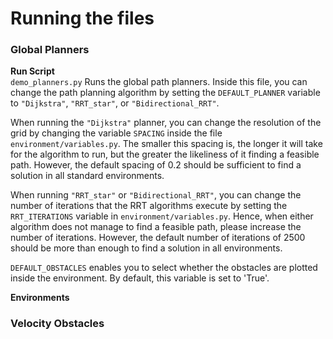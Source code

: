# Running the files 
### Global Planners
**Run Script** <br/>
`demo_planners.py` Runs the global path planners. 
Inside this file, you can change the path planning algorithm by setting the `DEFAULT_PLANNER` variable to `"Dijkstra"`, `"RRT_star"`, or `"Bidirectional_RRT"`. 

When running the `"Dijkstra"` planner, you can change the resolution of the grid by changing the variable `SPACING` inside the file `environment/variables.py`. The smaller this spacing is, the longer it will take for the algorithm to run, but the greater the likeliness of it finding a feasible path. However, the default spacing of 0.2 should be sufficient to find a solution in all standard environments.

When running `"RRT_star"` or `"Bidirectional_RRT"`, you can change the number of iterations that the RRT algorithms execute by setting the `RRT_ITERATIONS` variable in `environment/variables.py`. Hence, when either algorithm does not manage to find a feasible path, please increase the number of iterations. However, the default number of iterations of 2500 should be more than enough to find a solution in all environments.

`DEFAULT_OBSTACLES` enables you to select whether the obstacles are plotted inside the environment. By default, this variable is set to 'True'. 

**Environments**



### Velocity Obstacles